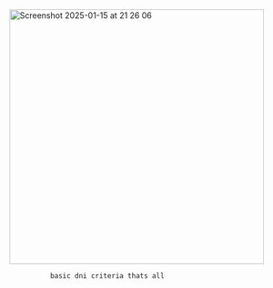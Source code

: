 

<img width="447" alt="Screenshot 2025-01-15 at 21 26 06" src="https://github.com/user-attachments/assets/90881412-ad17-4c9a-972c-9707161f4782" />


              basic dni criteria thats all 


